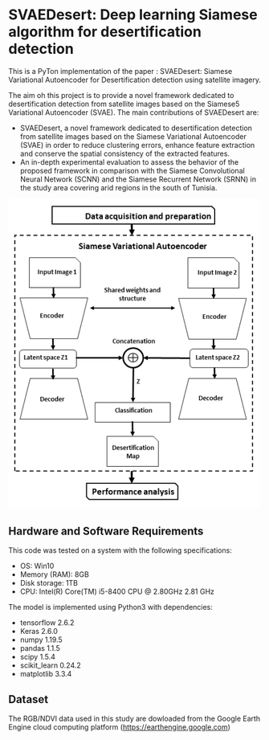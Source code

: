 
# SVAEDesert: Deep learning Siamese algorithm for desertification detection
This is a PyTon implementation of the paper : SVAEDesert: Siamese Variational Autoencoder for Desertification detection using satellite imagery.

The aim oh this project is to provide a novel framework dedicated to desertification detection from satellite images based on the Siamese5 Variational Autoencoder (SVAE).
The main contributions of SVAEDesert are:
- SVAEDesert, a novel  framework dedicated to desertification detection from satellite images based on the Siamese Variational Autoencoder (SVAE) in order to reduce clustering errors, enhance feature extraction and conserve the spatial consistency of the extracted features.
- An in-depth experimental evaluation to assess the behavior of the proposed framework in comparison with the Siamese Convolutional Neural Network (SCNN) and the Siamese Recurrent Network (SRNN) in the study area  covering arid regions in the south of Tunisia.

<img src="Flowchart.png" width="500">

## Hardware and Software Requirements
This code was tested on a system with the following specifications:
- OS: Win10
- Memory (RAM): 8GB
- Disk storage: 1TB
- CPU: Intel(R) Core(TM) i5-8400 CPU @ 2.80GHz 2.81 GHz

The model is implemented using Python3 with dependencies:
- tensorflow 2.6.2
- Keras 2.6.0
- numpy 1.19.5 
- pandas 1.1.5
- scipy 1.5.4 
- scikit\_learn 0.24.2
- matplotlib 3.3.4  
## Dataset
The RGB/NDVI data used in this study are dowloaded from the Google Earth Engine cloud computing platform (https://earthengine.google.com)
